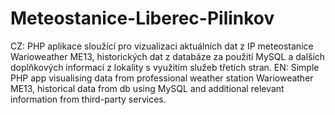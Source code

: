 # Meteostanice-Liberec-Pilinkov

CZ: PHP aplikace sloužící pro vizualizaci aktuálních dat z IP meteostanice Warioweather ME13, historických dat z databáze za použití MySQL a dalších doplňkových informací z lokality s využitím služeb třetích stran.
EN: Simple PHP app visualising data from professional weather station Warioweather ME13, historical data from db using MySQL and additional relevant information from third-party services.
